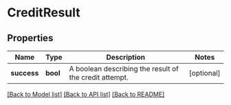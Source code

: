 # CreditResult

## Properties
Name | Type | Description | Notes
------------ | ------------- | ------------- | -------------
**success** | **bool** | A boolean describing the result of the credit attempt. | [optional] 

[[Back to Model list]](../README.md#documentation-for-models) [[Back to API list]](../README.md#documentation-for-api-endpoints) [[Back to README]](../README.md)

